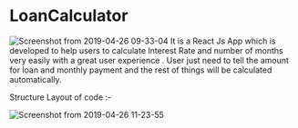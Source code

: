 # LoanCalculator
![Screenshot from 2019-04-26 09-33-04](https://user-images.githubusercontent.com/33116849/56783012-3c76f700-6807-11e9-8c75-dfd0e23162e5.png)
It is a React Js App which is developed to help users to calculate Interest Rate and number of months very easily with a great user experience . User just need to tell the amount for loan and monthly payment and the rest of things will be calculated  automatically.

Structure Layout of code :-

![Screenshot from 2019-04-26 11-23-55](https://user-images.githubusercontent.com/33116849/56786548-faee4800-6816-11e9-9c28-2d115aae20a6.png)

